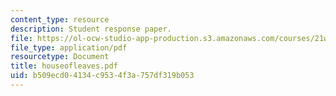 ```yaml
---
content_type: resource
description: Student response paper.
file: https://ol-ocw-studio-app-production.s3.amazonaws.com/courses/21w-765j-interactive-and-non-linear-narrative-theory-and-practice-spring-2004/b509ecd04134c9534f3a757df319b053_houseofleaves.pdf
file_type: application/pdf
resourcetype: Document
title: houseofleaves.pdf
uid: b509ecd0-4134-c953-4f3a-757df319b053
---
```

